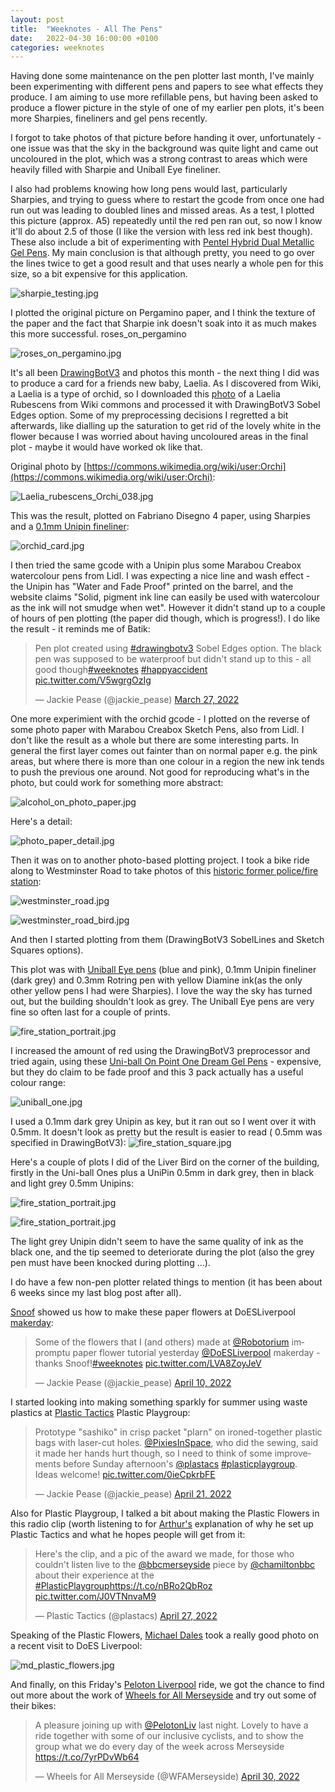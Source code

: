 ```yaml
---
layout: post
title:  "Weeknotes - All The Pens"
date:   2022-04-30 16:00:00 +0100
categories: weeknotes
---
```


Having done some maintenance on the pen plotter last month, I've mainly been experimenting with different pens and papers to see what effects they produce. I am aiming to use more refillable pens, but having been asked to produce a flower picture in the style of one of my earlier pen plots, it's been more Sharpies, fineliners and gel pens recently.

I forgot to take photos of that picture before handing it over, unfortunately - one issue was that the sky in the background was quite light and came out uncoloured in the plot, which was a strong contrast to areas which were heavily filled with Sharpie and Uniball Eye fineliner.

I also had problems knowing how long pens would last, particularly Sharpies, and trying to guess where to restart the gcode from once one had run out was leading to doubled lines and missed areas. As a test, I plotted this picture (approx. A5) repeatedly until the red pen ran out, so now I know it'll do about 2.5 of those (I like the version with less red ink best though). These also include a bit of experimenting with [Pentel Hybrid Dual Metallic Gel Pens](https://www.pentel.co.uk/product/pentel-hybrid-dual-metallic-gel-pen-k110/). My main conclusion is that although pretty, you need to go over the lines twice to get a good result and that uses nearly a whole pen for this size, so a bit expensive for this application.

![sharpie_testing.jpg](https://jackiepease.github.io/assets/weeknotes_20220501/sharpie_testing.jpg)

I plotted the original picture on Pergamino paper, and I think the texture of the paper and the fact that Sharpie ink doesn't soak into it as much makes this more successful.
roses_on_pergamino

![roses_on_pergamino.jpg](https://jackiepease.github.io/assets/weeknotes_20220501/roses_on_pergamino.jpg)


It's all been [DrawingBotV3](https://github.com/SonarSonic/DrawingBotV3) and photos this month - the next thing I did was to produce a card for a friends new baby, Laelia. As I discovered from Wiki, a Laelia is a type of orchid, so I downloaded this [photo](https://commons.wikimedia.org/wiki/Laelia_rubescens#/media/File:Laelia_rubescens_Orchi_038.jpg) of a Laelia Rubescens from Wiki commons and processed it with DrawingBotV3 Sobel Edges option. Some of my preprocessing decisions I regretted a bit afterwards, like dialling up the saturation to get rid of the lovely white in the flower because I was worried about having uncoloured areas in the final plot - maybe it would have worked ok like that.

Original photo by [https://commons.wikimedia.org/wiki/user:Orchi](https://commons.wikimedia.org/wiki/user:Orchi): 

![Laelia_rubescens_Orchi_038.jpg](https://jackiepease.github.io/assets/weeknotes_20220501/Laelia_rubescens_Orchi_038.jpg)


This was the result, plotted on Fabriano Disegno 4 paper, using Sharpies and a [0.1mm Unipin fineliner](https://www.cultpens.com/i/q/UN02216/uni-pin-drawing-pen-black):

![orchid_card.jpg](https://jackiepease.github.io/assets/weeknotes_20220501/orchid_card.jpg)


I then tried the same gcode with a Unipin plus some Marabou Creabox watercolour pens from Lidl. I was expecting a nice line and wash effect - the Unipin has "Water and Fade Proof" printed on the barrel, and the website claims "Solid, pigment ink line can easily be used with watercolour as the ink will not smudge when wet". However it didn't stand up to a couple of hours of pen plotting (the paper did though, which is progress!). I do like the result - it reminds me of Batik:

<blockquote class="twitter-tweet"><p lang="en" dir="ltr">Pen plot created using <a href="https://twitter.com/hashtag/drawingbotv3?src=hash&amp;ref_src=twsrc%5Etfw">#drawingbotv3</a> Sobel Edges option. The black pen was supposed to be waterproof but didn&#39;t stand up to this - all good though<a href="https://twitter.com/hashtag/weeknotes?src=hash&amp;ref_src=twsrc%5Etfw">#weeknotes</a> <a href="https://twitter.com/hashtag/happyaccident?src=hash&amp;ref_src=twsrc%5Etfw">#happyaccident</a> <a href="https://t.co/V5wgrgOzIg">pic.twitter.com/V5wgrgOzIg</a></p>&mdash; Jackie Pease (@jackie_pease) <a href="https://twitter.com/jackie_pease/status/1508213445367377921?ref_src=twsrc%5Etfw">March 27, 2022</a></blockquote> <script async src="https://platform.twitter.com/widgets.js" charset="utf-8"></script>

One more experimient with the orchid gcode - I plotted on the reverse of some photo paper with Marabou Creabox Sketch Pens, also from Lidl. I don't like the result as a whole but there are some interesting parts. In general the first layer comes out fainter than on normal paper e.g. the pink areas, but where there is more than one colour in a region the new ink tends to push the previous one around. Not good for reproducing what's in the photo, but could work for something more abstract:

![alcohol_on_photo_paper.jpg](https://jackiepease.github.io/assets/weeknotes_20220501/alcohol_on_photo_paper.jpg)

Here's a detail:

![photo_paper_detail.jpg](https://jackiepease.github.io/assets/weeknotes_20220501/photo_paper_detail.jpg)


Then it was on to another photo-based plotting project. I took a bike ride along to Westminster Road to take photos of this [historic former police/fire station](https://historicengland.org.uk/listing/the-list/list-entry/1392283): 

![westminster_road.jpg](https://jackiepease.github.io/assets/weeknotes_20220501/westminster_road.jpg)

![westminster_road_bird.jpg](https://jackiepease.github.io/assets/weeknotes_20220501/westminster_road_bird.jpg)

And then I started plotting from them (DrawingBotV3 SobelLines and Sketch Squares options).

This plot was with [Uniball Eye pens](https://www.cultpens.com/i/q/UN00907/uni-ball-eye-rollerball-pen-ub-157) (blue and pink), 0.1mm Unipin fineliner (dark grey) and 0.3mm Rotring pen with yellow Diamine ink(as the only other yellow pens I had were Sharpies). I love the way the sky has turned out, but the building shouldn't look as grey. The Uniball Eye pens are very fine so often last for a couple of prints. 

![fire_station_portrait.jpg](https://jackiepease.github.io/assets/weeknotes_20220501/fire_station_portrait.jpg)


I increased the amount of red using the DrawingBotV3 preprocessor and tried again, using these [Uni-ball On Point One Dream Gel Pens](https://www.cultpens.com/i/q/UN86996/uni-ball-on-point-one-dream-gel-pen-3-pack) - expensive, but they do claim to be fade proof and this 3 pack actually has a useful colour range:

![uniball_one.jpg](https://jackiepease.github.io/assets/weeknotes_20220501/uniball_one.jpg)

I used a 0.1mm dark grey Unipin as key, but it ran out so I went over it with 0.5mm. It doesn't look as pretty but the result is easier to read ( 0.5mm was specified in DrawingBotV3):
![fire_station_square.jpg](https://jackiepease.github.io/assets/weeknotes_20220501/fire_station_square.jpg)

Here's a couple of plots I did of the Liver Bird on the corner of the building, firstly in the Uni-ball Ones plus a UniPin 0.5mm in dark grey, then in black and light grey 0.5mm Unipins:

![fire_station_portrait.jpg](https://jackiepease.github.io/assets/weeknotes_20220501/fire_station_portrait.jpg)

![fire_station_portrait.jpg](https://jackiepease.github.io/assets/weeknotes_20220501/fire_station_portrait.jpg)

The light grey Unipin didn't seem to have the same quality of ink as the black one, and the tip seemed to deteriorate during the plot (also the grey pen must have been knocked during plotting ...).

I do have a few non-pen plotter related things to mention (it has been about 6 weeks since my last blog post after all).

[Snoof](https://www.instagram.com/robotorium/) showed us how to make these paper flowers at DoESLiverpool [makerday](https://doesliverpool.com/maker-events/):

<blockquote class="twitter-tweet"><p lang="en" dir="ltr">Some of the flowers that I (and others) made at <a href="https://twitter.com/Robotorium?ref_src=twsrc%5Etfw">@Robotorium</a> impromptu paper flower tutorial yesterday <a href="https://twitter.com/DoESLiverpool?ref_src=twsrc%5Etfw">@DoESLiverpool</a> makerday - thanks Snoof!<a href="https://twitter.com/hashtag/weeknotes?src=hash&amp;ref_src=twsrc%5Etfw">#weeknotes</a> <a href="https://t.co/LVA8ZoyJeV">pic.twitter.com/LVA8ZoyJeV</a></p>&mdash; Jackie Pease (@jackie_pease) <a href="https://twitter.com/jackie_pease/status/1513047444786974720?ref_src=twsrc%5Etfw">April 10, 2022</a></blockquote> <script async src="https://platform.twitter.com/widgets.js" charset="utf-8"></script>

I started looking into making something sparkly for summer using waste plastics at [Plastic Tactics](https://plastictactics.com/) Plastic Playgroup:

<blockquote class="twitter-tweet"><p lang="en" dir="ltr">Prototype &quot;sashiko&quot; in crisp packet &quot;plarn&quot; on ironed-together plastic bags with laser-cut holes. <a href="https://twitter.com/PixiesInSpace?ref_src=twsrc%5Etfw">@PixiesInSpace</a>, who did the sewing, said it made her hands hurt though, so I need to think of some improvements before Sunday afternoon&#39;s <a href="https://twitter.com/plastacs?ref_src=twsrc%5Etfw">@plastacs</a> <a href="https://twitter.com/hashtag/plasticplaygroup?src=hash&amp;ref_src=twsrc%5Etfw">#plasticplaygroup</a>. <br>Ideas welcome! <a href="https://t.co/0ieCpkrbFE">pic.twitter.com/0ieCpkrbFE</a></p>&mdash; Jackie Pease (@jackie_pease) <a href="https://twitter.com/jackie_pease/status/1517123059924324353?ref_src=twsrc%5Etfw">April 21, 2022</a></blockquote> <script async src="https://platform.twitter.com/widgets.js" charset="utf-8"></script>

Also for Plastic Playgroup, I talked a bit about making the Plastic Flowers in this radio clip (worth listening to for [Arthur's](https://twitter.com/arthrowl) explanation of why he set up Plastic Tactics and what he hopes people will get from it:

<blockquote class="twitter-tweet"><p lang="en" dir="ltr">Here&#39;s the clip, and a pic of the award we made, for those who couldn&#39;t listen live to the <a href="https://twitter.com/bbcmerseyside?ref_src=twsrc%5Etfw">@bbcmerseyside</a> piece by <a href="https://twitter.com/chamiltonbbc?ref_src=twsrc%5Etfw">@chamiltonbbc</a> about their experience at the <a href="https://twitter.com/hashtag/PlasticPlaygroup?src=hash&amp;ref_src=twsrc%5Etfw">#PlasticPlaygroup</a><a href="https://t.co/nBRo2QbRoz">https://t.co/nBRo2QbRoz</a> <a href="https://t.co/J0VTNnvaM9">pic.twitter.com/J0VTNnvaM9</a></p>&mdash; Plastic Tactics (@plastacs) <a href="https://twitter.com/plastacs/status/1519282787731263489?ref_src=twsrc%5Etfw">April 27, 2022</a></blockquote> <script async src="https://platform.twitter.com/widgets.js" charset="utf-8"></script>

Speaking of the Plastic Flowers, [Michael Dales](https://www.mynameismwd.org/) took a really good photo on a recent visit to DoES Liverpool:

![md_plastic_flowers.jpg](https://jackiepease.github.io/assets/weeknotes_20220501/md_plastic_flowers.jpg)


And finally, on this Friday's [Peloton Liverpool](https://twitter.com/pelotonliv) ride, we got the chance to find out more about the work of [Wheels for All Merseyside](https://wheelsforall.org.uk/) and try out some of their bikes:

<blockquote class="twitter-tweet"><p lang="en" dir="ltr">A pleasure joining up with <a href="https://twitter.com/PelotonLiv?ref_src=twsrc%5Etfw">@PelotonLiv</a> last night. Lovely to have a ride together with some of our inclusive cyclists, and to show the group what we do every day of the week across Merseyside <a href="https://t.co/7yrPDvWb64">https://t.co/7yrPDvWb64</a></p>&mdash; Wheels for All Merseyside (@WFAMerseyside) <a href="https://twitter.com/WFAMerseyside/status/1520431809263280128?ref_src=twsrc%5Etfw">April 30, 2022</a></blockquote> <script async src="https://platform.twitter.com/widgets.js" charset="utf-8"></script> 
